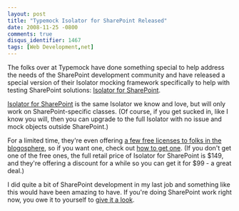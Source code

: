 ```yaml
---
layout: post
title: "Typemock Isolator for SharePoint Released"
date: 2008-11-25 -0800
comments: true
disqus_identifier: 1467
tags: [Web Development,net]
---
```

The folks over at Typemock have done something special to help address
the needs of the SharePoint development community and have released a
special version of their Isolator mocking framework specifically to help
with testing SharePoint solutions: [Isolator for
SharePoint](http://www.typemock.com/sharepointpage.php).

[Isolator for SharePoint](http://www.typemock.com/sharepointpage.php) is
the same Isolator we know and love, but will only work on
SharePoint-specific classes. (Of course, if you get sucked in, like I
know you will, then you can upgrade to the full Isolator with no issue
and mock objects outside SharePoint.)

For a limited time, they're even offering [a few free licenses to folks
in the
blogosphere](http://www.elilopian.com/2008/11/24/isolator-for-sharepoint-free-license/),
so if you want one, check out [how to get
one](http://www.elilopian.com/2008/11/24/isolator-for-sharepoint-free-license/).
(If you don't get one of the free ones, the full retail price of
Isolator for SharePoint is $149, and they're offering a discount for a
while so you can get it for $99 - a great deal.)

I did quite a bit of SharePoint development in my last job and something
like this would have been amazing to have. If you're doing SharePoint
work right now, you owe it to yourself to [give it a
look](http://www.typemock.com/sharepointpage.php).

